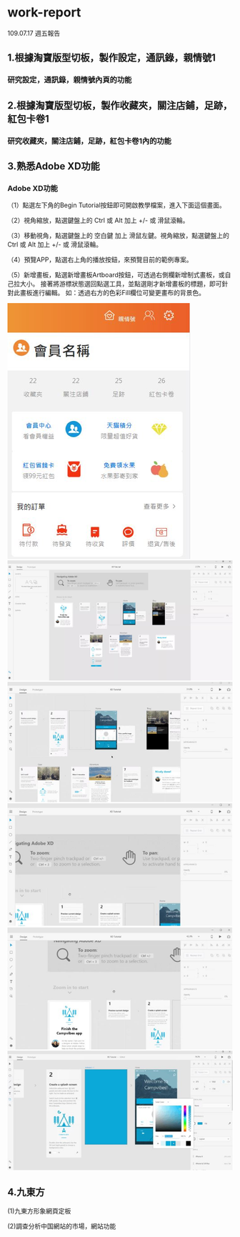 # work-report

109.07.17 週五報告
## 1.根據淘寶版型切板，製作設定，通訊錄，親情號1 
### 研究設定，通訊錄，親情號內頁的功能
## 2.根據淘寶版型切板，製作收藏夾，關注店鋪，足跡，紅包卡卷1
### 研究收藏夾，關注店鋪，足跡，紅包卡卷1內的功能
## 3.熟悉Adobe XD功能
### Adobe XD功能
（1）點選左下角的Begin Tutorial按鈕即可開啟教學檔案，進入下面這個畫面。

（2）視角縮放，點選鍵盤上的 Ctrl 或 Alt 加上 +/- 或 滑鼠滾輪。

（3）移動視角，點選鍵盤上的 空白鍵 加上 滑鼠左鍵。視角縮放，點選鍵盤上的 Ctrl 或 Alt 加上 +/- 或 滑鼠滾輪。

（4）預覽APP，點選右上角的播放按鈕，來預覽目前的範例專案。

（5）新增畫板，點選新增畫板Artboard按鈕，可透過右側欄新增制式畫板，或自己拉大小。
接著將游標狀態選回點選工具，並點選剛才新增畫板的標題，即可針對此畫板進行編輯。
如：透過右方的色彩Fill欄位可變更畫布的背景色。

![image](image/0.JPG)
![image](image/1.JPG)
![image](image/2.JPG)
![image](image/2-1.JPG)
![image](image/3.JPG)
![image](image/4.JPG)

## 4.九東方
(1)九東方形象網頁定板

(2)調查分析中国網站的市場，網站功能


